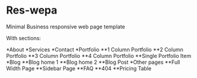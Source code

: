 # Res-wepa
Minimal Business responsive web page template

With sections: 

*About
*Services
*Contact
*Portfolio
	**1 Column Portfolio
	**2 Column Portfolio
	**3 Column Portfolio
	**4 Column Portfolio
	**Single Portfolio Item
*Blog
	**Blog home 1
	**Blog home 2
	**Blog Post
*Other pages
	**Full Width Page
	**Sidebar Page
	**FAQ
	**404
	**Pricing Table
